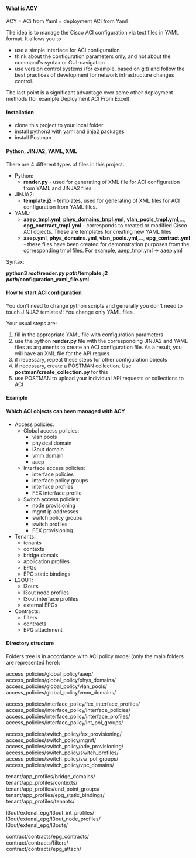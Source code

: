 <h4>What is ACY</h4>

ACY = ACi from Yaml = deployment ACi from Yaml

The idea is to manage the Cisco ACI configuration via text files in YAML format. It allows you to
- use a simple interface for ACI configuration
- think about the configuration parameters only, and not about the command's syntax or GUI-navigation
- use version control systems (for example, based on git) and follow the best practices of development for network infrastructure changes control.

The last point is a significant advantage over some other deployment methods (for example Deployment ACI From Excel).

<h4>Installation</h4>

- clone this project to your local folder
- install python3 with yaml and jinja2 packages
- install Postman

<h4>Python, JINJA2, YAML, XML</h4>

There are 4 different types of files in this project.

- Python:
  - <b>render.py</b> - used for generating of XML file for ACI configuration from YAML and JINJA2 files
- JINJA2:
  - <b>template.j2</b> - templates, used for generating of XML files for ACI configuration from YAML files. 
- YAML:
  - <b>aaep_tmpl.yml</b>, <b>phys_domains_tmpl.yml</b>, <b>vlan_pools_tmpl.yml</b>,..., <b>epg_contract_tmpl.yml</b> - corresponds to created or modified Cisco ACI objects. These are templates for creating new YAML files 
  - <b>aaep.yml</b>, <b>phys_domains.yml</b>, <b>vlan_pools.yml</b>,..., <b>epg_contract.yml</b> - these files have been created for demonstration purposes from the corresponding tmpl files. For example, aaep_tmpl.yml -> aaep.yml

Syntax:

<b>python3 _root_/render.py _path_/template.j2 _path_/configuration_yaml_file.yml</b>


<h4>How to start ACI configuration</h4>

You don't need to change python scripts and generally you don't need to touch JINJA2 temlates!!
You change only YAML files.

Your usual steps are:

1. fill in the appropriate YAML file with configuration parameters
2. use the python <b>render.py</b> file with the corresponding JINJA2 and YAML files as arguments to create an ACI configuration file. As a result, you will have an XML file for the API reques
3. if necessary, repeat these steps for other configuration objects
4. if necessary, create a POSTMAN collection. Use <b>postman/create_collection.py</b> for this
5. use POSTMAN to upload your individual API requests or collections to ACI

<h4>Example</h4>

<h4>Which ACI objects can been managed with ACY</h4>

- Access policies:
  - Global access policies:
    - vlan pools
    - physical domain
    - l3out domain
    - vmm domain
    - aaep
  - Interface access policies:
    - interface policies
    - interface policy groups
    - interface profiles
    - FEX interface profile 
  - Switch access policies:
    - node provisioning
    - mgmt ip addresses
    - switch policy groups
    - switch profiles
    - FEX provisioning
- Tenants:
  - tenants
  - contexts 
  - bridge domais
  - application profiles
  - EPGs
  - EPG static bindings
- L3OUT:
  - l3outs
  - l3out node profiles
  - l3out interface profiles
  - external EPGs
- Contracts:
  - filters
  - contracts
  - EPG attachment
  
  
<h4>Directory structure</h4>
  
Folders tree is in accordance with ACI policy model (only the main folders are represented here):

access_policies/global_policy/aaep/</br>
access_policies/global_policy/phys_domains/</br>
access_policies/global_policy/vlan_pools/</br>
access_policies/global_policy/vmm_domains/</br>

access_policies/interface_policy/fex_interface_profiles/</br>
access_policies/interface_policy/interface_policies/</br>
access_policies/interface_policy/interface_profiles/</br>
access_policies/interface_policy/int_pol_groups/</br>

access_policies/switch_policy/fex_provisioning/</br>
access_policies/switch_policy/mgmt/</br>
access_policies/switch_policy/ode_provisioning/</br>
access_policies/switch_policy/switch_profiles/</br>
access_policies/switch_policy/sw_pol_groups/</br>
access_policies/switch_policy/vpc_domains/</br>

tenant/app_profiles/bridge_domains/</br>
tenant/app_profiles/contexts/</br>
tenant/app_profiles/end_point_groups/</br>
tenant/app_profiles/epg_static_bindings/</br>
tenant/app_profiles/tenants/</br>

l3out/extenal_epg/l3out_int_profiles/</br>
l3out/extenal_epg/l3out_node_profiles/</br>
l3out/extenal_epg/l3outs/</br>

contract/contracts/epg_contracts/</br>
contract/contracts/filters/</br>
contract/contracts/epg_attach/</br>

